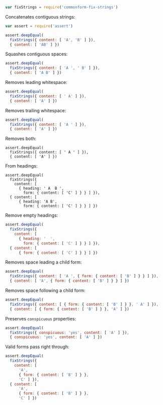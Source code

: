 ```javascript
var fixStrings = require('commonform-fix-strings')
```

Concatenates contiguous strings:

```javascript
var assert = require('assert')

assert.deepEqual(
  fixStrings({ content: [ 'A', 'B' ] }),
  { content: [ 'AB' ] })
```

Squashes contiguous spaces:

```javascript
assert.deepEqual(
  fixStrings({ content: [ 'A ', ' B' ] }),
  { content: [ 'A B' ] })
```

Removes leading whitespace:

```javascript
assert.deepEqual(
  fixStrings({ content: [ ' A' ] }),
  { content: [ 'A' ] })
```

Removes trailing whitespace:

```javascript
assert.deepEqual(
  fixStrings({ content: [ 'A ' ] }),
  { content: [ 'A' ] })
```

Removes both:

```javacript
assert.deepEqual(
  fixStrings({ content: [ ' A ' ] }),
  { content: [ 'A' ] })
```

From headings:

```javacript
assert.deepEqual(
  fixStrings({
    content: [
      { heading: ' A  B ',
        form: { content: [ 'C' ] } } ] }),
  { content: [
      { heading: 'A B',
        form: { content: [ 'C' ] } } ] })
```

Remove empty headings:

```javascript
assert.deepEqual(
  fixStrings({
    content: [
      { heading: '  ',
        form: { content: [ 'C' ] } } ] }),
  { content: [
      { form: { content: [ 'C' ] } } ] })
```

Removes space leading a child form:

```javascript
assert.deepEqual(
  fixStrings({ content: [ 'A ', { form: { content: [ 'B' ] } } ] }),
  { content: [ 'A', { form: { content: [ 'B' ] } } ] })
```

Removes space following a child form:

```javascript
assert.deepEqual(
  fixStrings({ content: [ { form: { content: [ 'B' ] } }, ' A' ] }),
  { content: [ { form: { content: [ 'B' ] } }, 'A' ] })
```

Preserves `conspicuous` properties:

```javascript
assert.deepEqual(
  fixStrings({ conspicuous: 'yes', content: [ 'A' ] }),
  { conspicuous: 'yes', content: [ 'A' ] })
```

Valid forms pass right through:

```javascript
assert.deepEqual(
  fixStrings({
    content: [
      'A',
      { form: { content: [ 'B' ] } },
      'C' ] }),
  { content: [
      'A',
      { form: { content: [ 'B' ] } },
      'C' ] })
```
